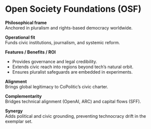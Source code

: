 # Open Society Foundations (OSF)

**Philosophical frame**  
Anchored in pluralism and rights-based democracy worldwide.

**Operational fit**  
Funds civic institutions, journalism, and systemic reform.

**Features / Benefits / ROI**  
- Provides governance and legal credibility.  
- Extends civic reach into regions beyond tech’s natural orbit.  
- Ensures pluralist safeguards are embedded in experiments.  

**Alignment**  
Brings global legitimacy to CoPolitic’s civic charter.  

**Complementarity**  
Bridges technical alignment (OpenAI, ARC) and capital flows (SFF).  

**Synergy**  
Adds political and civic grounding, preventing technocracy drift in the exemplar set.
